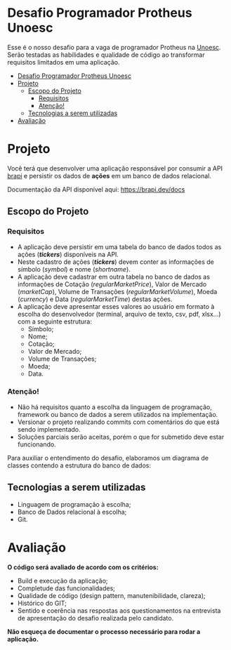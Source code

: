
# Desafio Programador Protheus Unoesc
Esse é o nosso desafio para a vaga de programador Protheus na [Unoesc](https://www.unoesc.edu.br/). Serão testadas as habilidades e qualidade de código ao transformar requisitos limitados em uma aplicação.

- [Desafio Programador Protheus Unoesc](#desafio-programador-protheus-unoesc)
- [Projeto](#projeto)
  - [Escopo do Projeto](#escopo-do-projeto)
    - [Requisitos](#requisitos)
    - [Atenção!](#atenção)
  - [Tecnologias a serem utilizadas](#tecnologias-a-serem-utilizadas)
- [Avaliação](#avaliação)

# Projeto
Você terá que desenvolver uma aplicação responsável por consumir a API [brapi](https://brapi.dev) e persistir os dados de **ações** em um banco de dados relacional.

Documentação da API disponível aqui: https://brapi.dev/docs
## Escopo do Projeto
### Requisitos
* A aplicação deve persistir em uma tabela do banco de dados todos as ações (***tickers***) disponíveis na API.
* Neste cadastro de ações (***tickers***) devem conter as informações de símbolo (*symbol*) e nome (*shortname*).
* A aplicação deve cadastrar em outra tabela no banco de dados as informações de Cotação (*regularMarketPrice*), Valor de Mercado (*marketCap*), Volume de Transações (*regularMarketVolume*), Moeda (*currency*) e Data (*regularMarketTime*) destas ações.
* A aplicação deve apresentar esses valores ao usuário em formato à escolha do desenvolvedor (terminal, arquivo de texto, csv, pdf, xlsx...) com a seguinte estrutura:
  * Símbolo;
  * Nome;
  * Cotação;
  * Valor de Mercado;
  * Volume de Transações;
  * Moeda;
  * Data.
### Atenção!
* Não há requisitos quanto a escolha da linguagem de programação, framework ou banco de dados a serem utilizados na implementação.
* Versionar o projeto realizando commits com comentários do que está sendo implementado.
* Soluções parciais serão aceitas, porém o que for submetido deve estar funcionando.

Para auxiliar o entendimento do desafio, elaboramos um diagrama de classes contendo a estrutura do banco de dados:

## Tecnologias a serem utilizadas
* Linguagem de programação à escolha;
* Banco de Dados relacional à escolha;
* Git.
# Avaliação
**O código será avaliado de acordo com os critérios:**
* Build e execução da aplicação;
* Completude das funcionalidades;
* Qualidade de código (design pattern, manutenibilidade, clareza);
* Histórico do GIT;
* Sentido e coerência nas respostas aos questionamentos na entrevista de apresentação do desafio realizada pelo candidato.

**Não esqueça de documentar o processo necessário para rodar a aplicação.**